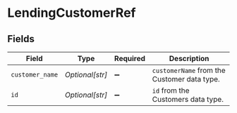 # LendingCustomerRef


## Fields

| Field                                       | Type                                        | Required                                    | Description                                 |
| ------------------------------------------- | ------------------------------------------- | ------------------------------------------- | ------------------------------------------- |
| `customer_name`                             | *Optional[str]*                             | :heavy_minus_sign:                          | `customerName` from the Customer data type. |
| `id`                                        | *Optional[str]*                             | :heavy_minus_sign:                          | `id` from the Customers data type.          |